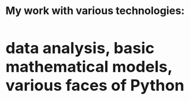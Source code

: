<h1>My work with various technologies:<h>
<h2>data analysis, 
basic mathematical models, 
various faces of Python
